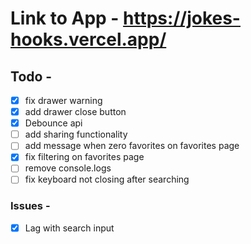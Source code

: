 # Link to App - https://jokes-hooks.vercel.app/

## Todo -

- [x] fix drawer warning
- [x] add drawer close button
- [x] Debounce api
- [ ] add sharing functionality
- [ ] add message when zero favorites on favorites page
- [x] fix filtering on favorites page
- [ ] remove console.logs
- [ ] fix keyboard not closing after searching

### Issues -

- [x] Lag with search input
